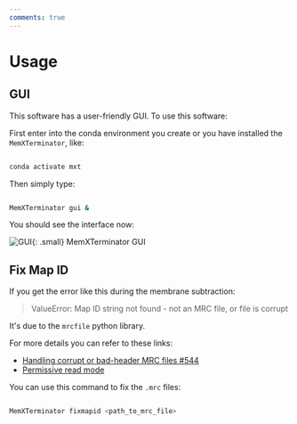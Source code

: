 ```yaml
---
comments: true
---
```


# Usage

## GUI

This software has a user-friendly GUI. To use this software:

First enter into the conda environment you create or you have installed the `MemXTerminator`, like:

```bash

conda activate mxt

```

Then simply type:

```bash

MemXTerminator gui &
```

You should see the interface now:

![GUI](../assets/images/gui.png){: .small}
<span class="caption">MemXTerminator GUI</span>

## Fix Map ID

If you get the error like this during the membrane subtraction:

> ValueError: Map ID string not found - not an MRC file, or file is corrupt

It's due to the `mrcfile` python library. 

For more details you can refer to these links:

* [Handling corrupt or bad-header MRC files #544](https://github.com/ComputationalCryoEM/ASPIRE-Python/issues/544)
* [Permissive read mode](https://mrcfile.readthedocs.io/en/stable/usage_guide.html#permissive-read-mode)

You can use this command to fix the `.mrc` files:

```bash

MemXTerminator fixmapid <path_to_mrc_file>
```
